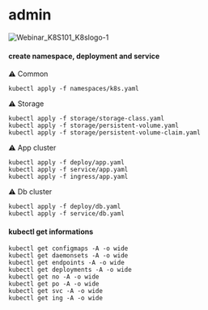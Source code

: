 # admin
![Webinar_K8S101_K8slogo-1](https://user-images.githubusercontent.com/26479/113612862-aaadd080-9650-11eb-83db-7a3103293c3c.png)

#### create namespace, deployment and service

⚠️ Common

```
kubectl apply -f namespaces/k8s.yaml
```
⚠️ Storage

```
kubectl apply -f storage/storage-class.yaml
kubectl apply -f storage/persistent-volume.yaml
kubectl apply -f storage/persistent-volume-claim.yaml
```

⚠️ App cluster

```
kubectl apply -f deploy/app.yaml
kubectl apply -f service/app.yaml
kubectl apply -f ingress/app.yaml
```

⚠️ Db cluster

```
kubectl apply -f deploy/db.yaml
kubectl apply -f service/db.yaml
```

#### kubectl get informations
```
kubectl get configmaps -A -o wide
kubectl get daemonsets -A -o wide
kubectl get endpoints -A -o wide
kubectl get deployments -A -o wide
kubectl get no -A -o wide
kubectl get po -A -o wide
kubectl get svc -A -o wide
kubectl get ing -A -o wide
```
